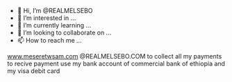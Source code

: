 - 👋 Hi, I’m @REALMELSEBO
- 👀 I’m interested in ...
- 🌱 I’m currently learning ...
- 💞️ I’m looking to collaborate on ...
- 📫 How to reach me ...

<!---
REALMELSEBO/REALMELSEBO is a ✨ special ✨ repository because its `README.md` (this file) appears on your GitHub profile.
You can click the Preview link to take a look at your changes.
--->
www.meseretwsam.com
@REALMELSEBO.COM to collect all my payments
to recive payment use my bank account of commercial bank of ethiopia and my visa debit card

